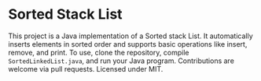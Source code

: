 # Sorted Stack List
This project is a Java implementation of a Sorted stack List. It automatically inserts 
elements in sorted order and supports basic operations like insert, remove, and print. 
To use, clone the repository, compile `SortedLinkedList.java`, and run your Java program. 
Contributions are welcome via pull requests. Licensed under MIT.
